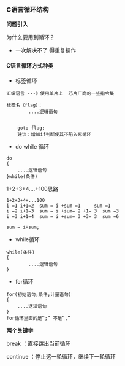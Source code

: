 ### C语言循环结构



**问题引入**

为什么要用到循环？

* 一次解决不了 得重复操作



#### C语言循环方式种类



* 标签循环

```
汇编语言 ---》使用单片上  芯片厂商的一些指令集

标签名（flag）：
		....逻辑语句
		
		
	goto flag;	
	建议：增加if判断使其不陷入死循环
```

* do while 循环

```
do
{
	....逻辑语句
}while(条件)

```

1+2+3+4....+100思路

```
1+2+3+4+...100
i =1 i+1=2  sum = i +sum =1 	sum =1
i =2 i+1=3  sum = i +sum= 2 +1= 3  sum =3  	
i =3 i+1=4	sum = i +sum= 3 +3= 3  sum =6 	

sum = i+sum;
```

* while循环

```
while(条件)
{
		....逻辑语句
}
```

* for循环

```
for(初始语句;条件;计量语句)
{
	....逻辑语句
}
for循环里面的是“;” 不是“,”

```

**两个关键字**

break ：直接跳出当前循环

continue ：停止这一轮循环，继续下一轮循环